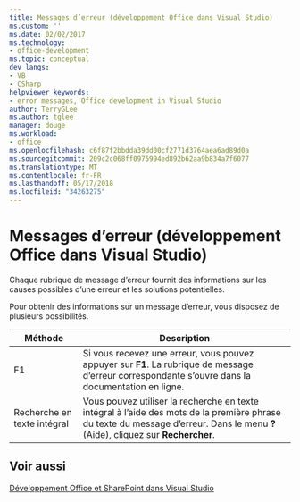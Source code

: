 ```yaml
---
title: Messages d’erreur (développement Office dans Visual Studio)
ms.custom: ''
ms.date: 02/02/2017
ms.technology:
- office-development
ms.topic: conceptual
dev_langs:
- VB
- CSharp
helpviewer_keywords:
- error messages, Office development in Visual Studio
author: TerryGLee
ms.author: tglee
manager: douge
ms.workload:
- office
ms.openlocfilehash: c6f87f2bbdda39dd00cf2771d3764aea6ad89d0a
ms.sourcegitcommit: 209c2c068ff0975994ed892b62aa9b834a7f6077
ms.translationtype: MT
ms.contentlocale: fr-FR
ms.lasthandoff: 05/17/2018
ms.locfileid: "34263275"
---
```

# <a name="error-messages-office-development-in-visual-studio"></a>Messages d’erreur (développement Office dans Visual Studio)
  Chaque rubrique de message d’erreur fournit des informations sur les causes possibles d’une erreur et les solutions potentielles.  
  
 Pour obtenir des informations sur un message d’erreur, vous disposez de plusieurs possibilités.  
  
|Méthode|Description|  
|-|-|  
|F1|Si vous recevez une erreur, vous pouvez appuyer sur **F1**. La rubrique de message d’erreur correspondante s’ouvre dans la documentation en ligne.|  
|Recherche en texte intégral|Vous pouvez utiliser la recherche en texte intégral à l’aide des mots de la première phrase du texte du message d’erreur. Dans le menu **?** (Aide), cliquez sur **Rechercher**.|  
  
## <a name="see-also"></a>Voir aussi  
 [Développement Office et SharePoint dans Visual Studio](../vsto/office-and-sharepoint-development-in-visual-studio.md)  
  
  